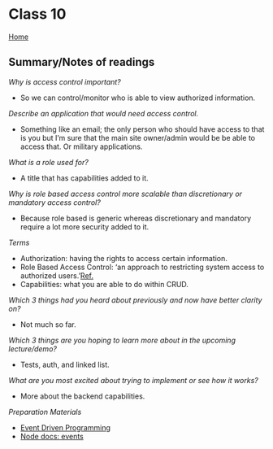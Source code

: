 
# Class 10

[Home](https://markjackson28.github.io/reading-notes/)

## Summary/Notes of readings

*Why is access control important?*
- So we can control/monitor who is able to view authorized information.

*Describe an application that would need access control.*
- Something like an email; the only person who should have access to that is you but I’m sure that the main site owner/admin would be be able to access that. Or military applications.

*What is a role used for?*
- A title that has capabilities added to it.

*Why is role based access control more scalable than discretionary or mandatory access control?*
- Because role based is generic whereas discretionary and mandatory require a lot more security added to it.

*Terms*
- Authorization: having the rights to access certain information.
- Role Based Access Control: ‘an approach to restricting system access to authorized users.’[Ref.](https://en.wikipedia.org/wiki/Role-based_access_control)
- Capabilities: what you are able to do within CRUD.

*Which 3 things had you heard about previously and now have better clarity on?*
- Not much so far.

*Which 3 things are you hoping to learn more about in the upcoming lecture/demo?*
- Tests, auth, and linked list.

*What are you most excited about trying to implement or see how it works?*
- More about the backend capabilities.

*Preparation Materials*
- [Event Driven Programming](https://www.digitalocean.com/community/tutorials/nodejs-event-driven-programming)
- [Node docs: events](https://nodejs.org/api/events.html)
